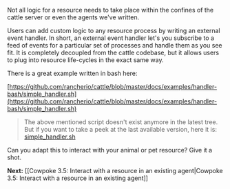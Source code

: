 Not all logic for a resource needs to take place within the confines of the cattle server or even the agents we've written.

Users can add custom logic to any resource process by writing an external event handler. In short, an external event handler let's you subscribe to a feed of events for a particular set of processes and handle them as you see fit. It is completely decoupled from the cattle codebase, but it allows users to plug into resource life-cycles in the exact same way.

There is a great example written in bash here:

[https://github.com/rancherio/cattle/blob/master/docs/examples/handler-bash/simple_handler.sh](https://github.com/rancherio/cattle/blob/master/docs/examples/handler-bash/simple_handler.sh)

> The above mentioned script doesn't exist anymore in the latest tree. But if you want to take a peek at the last available version, here it is: [simple_handler.sh](https://github.com/rancher/cattle/blob/e85559b81b27a2f942579888c300d62742b3aa6f/docs/examples/handler-bash/simple_handler.sh)

Can you adapt this to interact with your animal or pet resource? Give it a shot.


**Next:** [[Cowpoke 3.5: Interact with a resource in an existing agent|Cowpoke 3.5: Interact with a resource in an existing agent]]